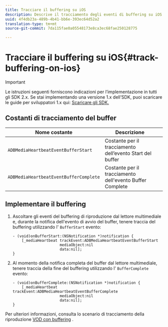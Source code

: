 ```yaml
---
title: Tracciare il buffering su iOS
description: Descrive il tracciamento degli eventi di buffering su iOS.
uuid: 4f4db23a-489b-4b41-bb6e-393ec64d52a2
translation-type: tm+mt
source-git-commit: 7da115fae0a05548173e8ca3ec68fae250128775

---
```



# Tracciare il buffering su iOS{#track-buffering-on-ios}

>[!IMPORTANT]
>
>Le istruzioni seguenti forniscono indicazioni per l’implementazione in tutti gli SDK 2.x. Se stai implementando una versione 1.x dell’SDK, puoi scaricare le guide per sviluppatori 1.x qui: [Scaricare gli SDK.](/help/sdk-implement/download-sdks.md)

## Costanti di tracciamento del buffer


| Nome costante | Descrizione     |
|---|---|
| `ADBMediaHeartbeatEventBufferStart` | Costante per il tracciamento dell’evento Start del buffer |
| `ADBMediaHeartbeatEventBufferComplete` | Costante per il tracciamento dell'evento Buffer Complete |

## Implementare il buffering

1. Ascoltare gli eventi del buffering di riproduzione dal lettore multimediale e, durante la notifica dell'evento di avvio del buffer, tenere traccia del buffering utilizzando l' `BufferStart` evento:

   ```
   - (void)onBufferStart:(NSNotification *)notification { 
       [_mediaHeartbeat trackEvent:ADBMediaHeartbeatEventBufferStart  
                        mediaObject:nil  
                        data:nil]; 
   }
   ```

1. Al momento della notifica completa del buffer dal lettore multimediale, tenere traccia della fine del buffering utilizzando l' `BufferComplete` evento:

   ```
   - (void)onBufferComplete:(NSNotification *)notification { 
       [_mediaHeartbeat trackEvent:ADBMediaHeartbeatEventBufferComplete  
                        mediaObject:nil  
                        data:nil]; 
   }
   ```

Per ulteriori informazioni, consulta lo scenario di tracciamento della riproduzione [VOD con buffering](/help/sdk-implement/tracking-scenarios/vod-buffering.md) .
